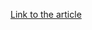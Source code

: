 [Link to the article](https://blog.talosintelligence.com/2018/11/metamorfo-brazilian-campaigns.html)
